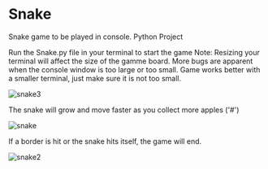 # Snake
Snake game to be played in console. Python Project

Run the Snake.py file in your terminal to start the game
Note: Resizing your terminal will affect the size of the gamme board. More bugs are apparent when the console window is too large or too small. Game works better with a smaller terminal, just make sure it is not too small.

![snake3](https://cloud.githubusercontent.com/assets/24818991/22007171/b8a6ed78-dc3e-11e6-9828-b773cf086085.png)

The snake will grow and move faster as you collect more apples ('#')

![snake](https://cloud.githubusercontent.com/assets/24818991/22006176/faa430c6-dc36-11e6-9719-b436af2c8b6f.png)

If a border is hit or the snake hits itself, the game will end.

![snake2](https://cloud.githubusercontent.com/assets/24818991/22006225/4e0c1e4a-dc37-11e6-9bad-6ad26d30a8c7.png)

